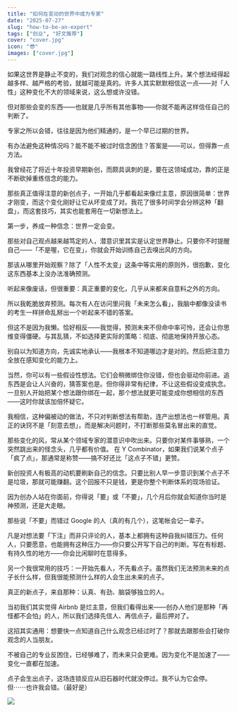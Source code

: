 ```yaml
---
title: "如何在变动的世界中成为专家"
date: "2025-07-27"
slug: "how-to-be-an-expert"
tags: ["创业", "好文推荐"]
cover: "cover.jpg"
icon: "😎"
images: ["cover.jpg"]
---
```

如果这世界是静止不变的，我们对观念的信心就能一路线性上升。某个想法经得起越多样、越严格的考验，就越可能是真的。许多人其实默默相信这一点——对「人性」这种变化不大的领域来说，这么想或许没错。



但对那些会变的东西——也就是几乎所有其他事物——你就不能再这样信任自己的判断了。



专家之所以会错，往往是因为他们精通的，是一个早已过期的世界。



有办法避免这种情况吗？能不能不被过时信念困住？答案是——可以，但得靠一点方法。



我曾经花了将近十年投资早期新创，而颇具讽刺的是，要在这领域成功，靠的正是不断砍掉重练信念的能力。



那些真正值得注意的新创点子，一开始几乎都看起来像烂主意，原因很简单：世界才刚变，而这个变化刚好让它从坏变成了对。我花了很多时间学会分辨这种「翻盘」，而这套技巧，其实也能套用在一切新想法上。



第一步，养成一种信念：世界一定会变。



那些对自己观点越来越笃定的人，潜意识里其实是认定世界静止。只要你不时提醒自己——「不是喔，它在变」，你就会开始训练自己去嗅出风的方向。



那该从哪里开始观察？除了「人性不太变」这条中等实用的原则外，很抱歉，变化这东西基本上没办法准确预测。



听起来像废话，但很重要：真正重要的变化，几乎从来都来自意料之外的方向。



所以我乾脆放弃预测。每次有人在访问里问我「未来怎么看」，我脑中都像没读书的考生一样拼命乱掰出一个听起来不错的答案。



但这不是因为我懒。恰好相反——我觉得，预测未来不但命中率可怜，还会让你思维变得僵硬。与其乱猜，不如选择更实际的策略：彻底、彻底地保持开放心态。



别自以为知道方向，先诚实地承认——我根本不知道哪边才是对的。然后把注意力全放在感知变化的能力上。



当然，你可以有一些假设性想法。它们会稍微绑住你没错，但也会驱动你前进。追东西是会让人兴奋的，猜答案也是。但你得非常有纪律，不让这些假设变成执念。
一旦别人开始把某个想法跟你绑在一起，那个想法就更可能变成你想相信的东西——这时你就该加倍怀疑它。



我相信，这种偏被动的做法，不只对判断想法有帮助，连产出想法也一样管用。真正的诀窍不是「刻意去想」，而是解决问题时，不打断那些莫名冒出来的直觉。



那些变化的风，常从某个领域专家的潜意识中吹出来。只要你对某件事够熟，一个突然跳出来的怪念头，几乎都有价值。
在 Y Combinator，如果我们说某个点子「疯了点」，那通常是称赞——搞不好还比「这点子不错」更赞。



新创投资人有极高的动机要刷新自己的信念。只要比别人早一步意识到某个点子不是垃圾，那就可能赚翻。这个回报不只是钱，更是你整个判断体系的现场验证。



因为创办人站在你面前，你得说「要」或「不要」，几个月后你就会知道你当时是神预测，还是大走眼。



那些说「不要」而错过 Google 的人（真的有几个），这笔帐会记一辈子。



凡是对想法要「下注」而非只评论的人，基本上都拥有这种自我纠错压力。任何人，只要愿意，也能拥有这种压力——你只要公开写下自己的判断。写在有标题、有持久性的地方——你会比闲聊时在意得多。



另一个我很常用的技巧：一开始先看人，不先看点子。虽然我们无法预测未来的点子长什么样，但我很能预测什么样的人会生出未来的点子。



真正的新点子，来自那种：认真、有劲、脑袋够独立的人。



当初我们其实觉得 Airbnb 是烂主意，但我们看得出来——创办人他们是那种「再怪都不会怕」的人，所以我们选择先信人、再信点子，最后押对了。



这招其实通用：想要快一点知道自己什么观念已经过时了？那就去跟那些会打破你观念的人当朋友。



不被自己的专业反困住，已经够难了，而未来只会更难。因为变化不是加速了——变化一直都在加速。



点子会生出点子，这场连锁反应从旧石器时代就没停过。我不认为它会停。
但⋯⋯也许我会错。（最好是）




![](https://prod-files-secure.s3.us-west-2.amazonaws.com/112d0858-5090-4d34-a606-b75eb8d65fd2/46476355-9cf3-4e99-9b7a-3531bc426380/1000202064.png?X-Amz-Algorithm=AWS4-HMAC-SHA256&X-Amz-Content-Sha256=UNSIGNED-PAYLOAD&X-Amz-Credential=ASIAZI2LB466UGFRZHMJ%2F20251026%2Fus-west-2%2Fs3%2Faws4_request&X-Amz-Date=20251026T231157Z&X-Amz-Expires=3600&X-Amz-Security-Token=IQoJb3JpZ2luX2VjEN3%2F%2F%2F%2F%2F%2F%2F%2F%2F%2FwEaCXVzLXdlc3QtMiJIMEYCIQCDepOYEz%2FAesoJbDT1r0YjUco5INls8bGpW0zpD1FS8AIhAIY%2FaS5EPS%2F%2FtHB4TIfj9RNbH%2BV1No%2BDwvTxOlXfGsU%2BKogECJb%2F%2F%2F%2F%2F%2F%2F%2F%2F%2FwEQABoMNjM3NDIzMTgzODA1IgwyvM5GF3xJEksR9Kwq3AMfmtjeUeoONIXlyGFlz7vJbhREmPvLA6CZC0OOIps0Fkops%2Fc5PDPdrHEES0eFrO8WS4hV2DEQtSEGjOdl47a0sebhVMr8LC9W4Fnx%2FRoCgi51o4ftlHLm9w%2FEkoiQ4C63ZsjIwYspNlrsgOP8qdV1doDo8k99x%2FbYsVDev6YGjyGV3qiSkCb2R7hdZE%2F2v1JxEEr2qLcjgXTzpG1w14nbzAK0aHWjgHii2PsN%2F5REns1cqqmwtap5g0HWnFR56%2FIqf%2FQS%2FaXdIpFzg5JEagGcre060zN9Amz92PcUBg622eUc2Jc9x4Egkwfy%2FewG3PTLVCnrU7F8wHxkoUPxKz7YMIpE1dyzJ6J4GMfCHkpWfYqZk8mAUbVdtlERDf9dBun8EjYiwEwez5RoWff52%2Be853IiOx1SfloZ2Ofbu%2B6AvrL79VtR0IQo3BFWqQ7y%2FqTus%2B6SNwP6m%2FyMY7boFCnLQSOpTH1rrjMaTp25iEUFP3EaqFw9B0VrfU7dW0GfKN2kEPPXd623Irr5Vo0ov1d18trZykSWd1mKdeWX3su6%2FNICLNXio5k7ceUBYYXxuSips9XlibV7HcuIscXmAXQ8HzTW2EDbnYyq4q5Zqd32YId7REEW%2FLdipSp02TCfkPrHBjqkAcGtLTiuNqvtnuTu%2F9JEzgORxSkbbXLy9Sb0LlHo1JuAF%2FK%2BAIdaDhG%2BSN8lvlOiTaB5QEXi0dN%2FfPH5aHCZkKhxUK%2FgN85nKYzd3qa1X8UKwH6KDfp9wkJRVdaHmeo98xWabArxOvFGPpOVV6%2BWDvtcn%2FqYkGZ7zCisJ8G7cijHwemfITfaL1WjRt8hgMTYlQ0Li9874mNVik9lFE3pEouKMell&X-Amz-Signature=af807efa9dfc297dcee3eba14f0c442a05ff5e1ae6aef3390250f862d5ff6d24&X-Amz-SignedHeaders=host&x-amz-checksum-mode=ENABLED&x-id=GetObject)


